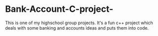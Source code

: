 # Bank-Account-C-project-

This is one of my highschool group projects.
It's a fun c++ project which deals with some banking and accounts ideas and puts them into code.


